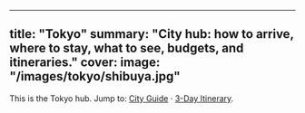
---
title: "Tokyo"
summary: "City hub: how to arrive, where to stay, what to see, budgets, and itineraries."
cover:
  image: "/images/tokyo/shibuya.jpg"
---

This is the Tokyo hub. Jump to: [City Guide](/guides/tokyo-basics) · [3-Day Itinerary](/itineraries/tokyo-3-days).
